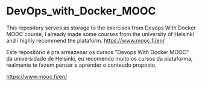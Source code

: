 # DevOps_with_Docker_MOOC

This repository serves as storage to the exercises from Devops With Docker MOOC course, I already made some courses from the university of Helsinki and i highly recommend the plataform.
https://www.mooc.fi/en/


Este repositório é pra armazenar os cursos "Devops With Docker MOOC" da universidade de Helsinki, eu recomendo muito os cursos da plataforma, realmente te fazem pensar e aprender o conteudo proposto.

https://www.mooc.fi/en/
